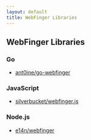 ```yaml
---
layout: default
title: WebFinger Libraries
---
```


## WebFinger Libraries ##

### Go ###

 - [ant0ine/go-webfinger](https://github.com/ant0ine/go-webfinger)

### JavaScript ###

 - [silverbucket/webfinger.js](https://github.com/silverbucket/webfinger.js)

### Node.js ###

 - [e14n/webfinger](https://github.com/e14n/webfinger)

